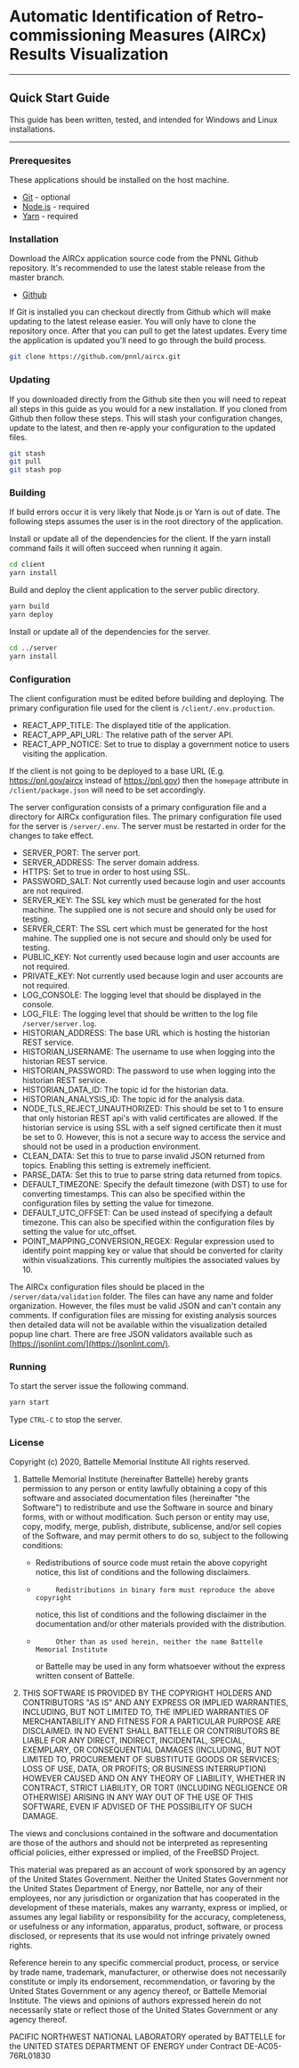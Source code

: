 # Automatic Identification of Retro-commissioning Measures (AIRCx) Results Visualization

---

## Quick Start Guide

This guide has been written, tested, and intended for Windows and Linux installations.

---

### Prerequesites

These applications should be installed on the host machine.

- [Git](https://git-scm.com/) - optional
- [Node.js](https://nodejs.org/) - required
- [Yarn](https://yarnpkg.com/) - required

### Installation

Download the AIRCx application source code from the PNNL Github repository. It's recommended to use the latest stable release from the master branch.

- [Github](https://github.com/pnnl/aircx/tree/master/)

If Git is installed you can checkout directly from Github which will make updating to the latest release easier. You will only have to clone the repository once. After that you can pull to get the latest updates. Every time the application is updated you'll need to go through the build process.

```bash
git clone https://github.com/pnnl/aircx.git
```

### Updating

If you downloaded directly from the Github site then you will need to repeat all steps in this guide as you would for a new installation. If you cloned from Github then follow these steps. This will stash your configuration changes, update to the latest, and then re-apply your configuration to the updated files.

```bash
git stash
git pull
git stash pop
```

### Building

If build errors occur it is very likely that Node.js or Yarn is out of date. The following steps assumes the user is in the root directory of the application.

Install or update all of the dependencies for the client. If the yarn install command fails it will often succeed when running it again.

```bash
cd client
yarn install
```

Build and deploy the client application to the server public directory.

```bash
yarn build
yarn deploy
```

Install or update all of the dependencies for the server.

```bash
cd ../server
yarn install
```

### Configuration

The client configuration must be edited before building and deploying. The primary configuration file used for the client is `/client/.env.production`.

- REACT_APP_TITLE: The displayed title of the application.
- REACT_APP_API_URL: The relative path of the server API.
- REACT_APP_NOTICE: Set to true to display a government notice to users visiting the application.

If the client is not going to be deployed to a base URL (E.g. https://pnl.gov/aircx instead of https://pnl.gov) then the `homepage` attribute in `/client/package.json` will need to be set accordingly.

The server configuration consists of a primary configuration file and a directory for AIRCx configuration files. The primary configuration file used for the server is `/server/.env`. The server must be restarted in order for the changes to take effect.

- SERVER_PORT: The server port.
- SERVER_ADDRESS: The server domain address.
- HTTPS: Set to true in order to host using SSL.
- PASSWORD_SALT: Not currently used because login and user accounts are not required.
- SERVER_KEY: The SSL key which must be generated for the host machine. The supplied one is not secure and should only be used for testing.
- SERVER_CERT: The SSL cert which must be generated for the host mahine. The supplied one is not secure and should only be used for testing.
- PUBLIC_KEY: Not currently used because login and user accounts are not required.
- PRIVATE_KEY: Not currently used because login and user accounts are not required.
- LOG_CONSOLE: The logging level that should be displayed in the console.
- LOG_FILE: The logging level that should be written to the log file `/server/server.log`.
- HISTORIAN_ADDRESS: The base URL which is hosting the historian REST service.
- HISTORIAN_USERNAME: The username to use when logging into the historian REST service.
- HISTORIAN_PASSWORD: The password to use when logging into the historian REST service.
- HISTORIAN_DATA_ID: The topic id for the historian data.
- HISTORIAN_ANALYSIS_ID: The topic id for the analysis data.
- NODE_TLS_REJECT_UNAUTHORIZED: This should be set to 1 to ensure that only historian REST api's with valid certificates are allowed. If the historian service is using SSL with a self signed certificate then it must be set to 0. However, this is not a secure way to access the service and should not be used in a production environment.
- CLEAN_DATA: Set this to true to parse invalid JSON returned from topics. Enabling this setting is extremely inefficient.
- PARSE_DATA: Set this to true to parse string data returned from topics.
- DEFAULT_TIMEZONE: Specify the default timezone (with DST) to use for converting timestamps. This can also be specified within the configuration files by setting the value for timezone.
- DEFAULT_UTC_OFFSET: Can be used instead of specifying a default timezone. This can also be specified within the configuration files by setting the value for utc_offset.
- POINT_MAPPING_CONVERSION_REGEX: Regular expression used to identify point mapping key or value that should be converted for clarity within visualizations. This currently multipies the associated values by 10.

The AIRCx configuration files should be placed in the `/server/data/validation` folder. The files can have any name and folder organization. However, the files must be valid JSON and can't contain any comments. If configuration files are missing for existing analysis sources then detailed data will not be available within the visualization detailed popup line chart. There are free JSON validators available such as [https://jsonlint.com/](https://jsonlint.com/).

### Running

To start the server issue the following command.

```bash
yarn start
```

Type `CTRL-C` to stop the server.

### License

Copyright (c) 2020, Battelle Memorial Institute
All rights reserved.

1.  Battelle Memorial Institute (hereinafter Battelle) hereby grants
    permission to any person or entity lawfully obtaining a copy of this
    software and associated documentation files (hereinafter "the Software")
    to redistribute and use the Software in source and binary forms, with or
    without modification.  Such person or entity may use, copy, modify, merge,
    publish, distribute, sublicense, and/or sell copies of the Software, and
    may permit others to do so, subject to the following conditions:

    -   Redistributions of source code must retain the above copyright notice,
        this list of conditions and the following disclaimers.

    -          Redistributions in binary form must reproduce the above copyright
        notice, this list of conditions and the following disclaimer in the
        documentation and/or other materials provided with the distribution.

    -          Other than as used herein, neither the name Battelle Memorial Institute
        or Battelle may be used in any form whatsoever without the express
        written consent of Battelle.

2. THIS SOFTWARE IS PROVIDED BY THE COPYRIGHT HOLDERS AND CONTRIBUTORS "AS IS"
    AND ANY EXPRESS OR IMPLIED WARRANTIES, INCLUDING, BUT NOT LIMITED TO, THE
    IMPLIED WARRANTIES OF MERCHANTABILITY AND FITNESS FOR A PARTICULAR PURPOSE
    ARE DISCLAIMED. IN NO EVENT SHALL BATTELLE OR CONTRIBUTORS BE LIABLE FOR
    ANY DIRECT, INDIRECT, INCIDENTAL, SPECIAL, EXEMPLARY, OR CONSEQUENTIAL
    DAMAGES (INCLUDING, BUT NOT LIMITED TO, PROCUREMENT OF SUBSTITUTE GOODS OR
    SERVICES; LOSS OF USE, DATA, OR PROFITS; OR BUSINESS INTERRUPTION) HOWEVER
    CAUSED AND ON ANY THEORY OF LIABILITY, WHETHER IN CONTRACT, STRICT
    LIABILITY, OR TORT (INCLUDING NEGLIGENCE OR OTHERWISE) ARISING IN ANY WAY
    OUT OF THE USE OF THIS SOFTWARE, EVEN IF ADVISED OF THE POSSIBILITY OF SUCH
    DAMAGE.

The views and conclusions contained in the software and documentation are those
of the authors and should not be interpreted as representing official policies,
either expressed or implied, of the FreeBSD Project.

This material was prepared as an account of work sponsored by an agency of the
United States Government. Neither the United States Government nor the United
States Department of Energy, nor Battelle, nor any of their employees, nor any
jurisdiction or organization that has cooperated in the development of these
materials, makes any warranty, express or implied, or assumes any legal
liability or responsibility for the accuracy, completeness, or usefulness or
any information, apparatus, product, software, or process disclosed, or
represents that its use would not infringe privately owned rights.

Reference herein to any specific commercial product, process, or service by
trade name, trademark, manufacturer, or otherwise does not necessarily
constitute or imply its endorsement, recommendation, or favoring by the
United States Government or any agency thereof, or Battelle Memorial Institute.
The views and opinions of authors expressed herein do not necessarily state or
reflect those of the United States Government or any agency thereof.

PACIFIC NORTHWEST NATIONAL LABORATORY
operated by
BATTELLE for the UNITED STATES DEPARTMENT OF ENERGY
under Contract DE-AC05-76RL01830
